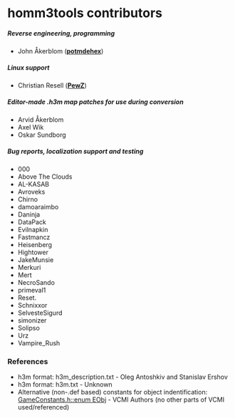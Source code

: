 homm3tools contributors
============================================
##### Reverse engineering, programming
* John Åkerblom (**[potmdehex](https://github.com/potmdehex)**)

##### Linux support
* Christian Resell (**[PewZ](https://github.com/PewZ)**)

##### Editor-made .h3m map patches for use during conversion
* Arvid Åkerblom
* Axel Wik
* Oskar Sundborg

##### Bug reports, localization support and testing
* 000
* Above The Clouds
* AL-KASAB 
* Avroveks
* Chirno
* damoaraimbo
* Daninja
* DataPack
* Evilnapkin
* Fastmancz 
* Heisenberg
* Hightower
* JakeMunsie
* Merkuri
* Mert
* NecroSando
* primeval1
* Reset.
* Schnixxor
* SelvesteSigurd
* simonizer
* Solipso
* Urz 
* Vampire_Rush

### References
* h3m format: h3m_description.txt - Oleg Antoshkiv and Stanislav Ershov
* h3m format: h3m.txt - Unknown
* Alternative (non-.def based) constants for object indentification: [GameConstants.h::enum EObj](https://github.com/vcmi/vcmi/blob/6d502ef1a16b70ef93596f241d5afbc5203064f5/lib/GameConstants.h#L505) - VCMI Authors (no other parts of VCMI used/referenced)
